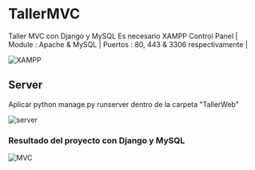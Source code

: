 # TallerMVC
Taller MVC con Django y MySQL 
Es necesario XAMPP Control Panel | Module : Apache & MySQL | Puertos : 80, 443 & 3306 respectivamente |

![XAMPP](https://github.com/DiegoToscano04/TallerMVC/assets/129452906/7d33d5ba-18cc-47ee-8296-a87a09140025)

## Server
Aplicar python manage.py runserver dentro de la carpeta "TallerWeb"

![server](https://github.com/DiegoToscano04/TallerMVC/assets/129452906/f3ba43ff-8763-4769-9be1-69f50d7007f3)

### Resultado del proyecto con Django y MySQL

![MVC](https://github.com/DiegoToscano04/TallerMVC/assets/129452906/94222bc5-85dc-4178-a539-2ff696c40b5b)
